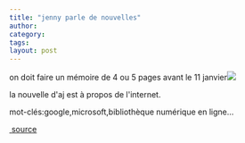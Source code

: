 ```yaml
---
title: "jenny parle de nouvelles"
author:
category: 
tags: 
layout: post
---
```

on doit faire un mémoire de 4 ou 5 pages avant le 11 janvier<img src="/modules/tinymce/tinymce/jscripts/tiny_mce/plugins/emotions/images/smiley-yell.gif" />

la nouvelle d'aj est à propos de l'internet.

mot-clés:google,microsoft,bibliothèque numérique en ligne…

<a href="http://www.lemonde.fr/web/article/0,1-0@2-651865,36-842806@51-842808,0.html"> source</a>

